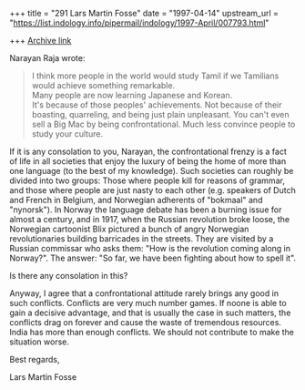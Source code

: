 +++
title = "291 Lars Martin Fosse"
date = "1997-04-14"
upstream_url = "https://list.indology.info/pipermail/indology/1997-April/007793.html"

+++
[Archive link](https://list.indology.info/pipermail/indology/1997-April/007793.html)

Narayan Raja wrote:

>I think more people in the world would study Tamil 
>if we Tamilians would achieve something remarkable.  
>Many people are now learning Japanese and Korean.  
>It's because of those peoples' achievements.  Not 
>because of their boasting, quarreling, and being 
>just plain unpleasant.  You can't even sell a Big Mac
>by being confrontational.  Much less convince people 
>to study your culture.

If it is any consolation to you, Narayan, the confrontational frenzy is a
fact of life in all societies that enjoy the luxury of being the home of
more than one language (to the best of my knowledge). Such societies can
roughly be divided into two groups: Those where people kill for reasons of
grammar, and those where people are just nasty to each other (e.g. speakers
of Dutch and French in Belgium, and Norwegian adherents of "bokmaal" and
"nynorsk"). In Norway the language debate has been a burning issue for
almost a century, and in 1917, when the Russian revolution broke loose, the
Norwegian cartoonist Blix pictured a bunch of angry Norwegian
revolutionaries building barricades in the streets. They are visited by a
Russian commissar who asks them: "How is the revolution coming along in
Norway?". The answer: "So far, we have been fighting about how to spell it". 

Is there any consolation in this?

Anyway, I agree that a confrontational attitude rarely brings any good in
such conflicts. Conflicts are very much number games. If noone is able to
gain a decisive advantage, and that is usually the case in such matters, the
conflicts drag on forever and cause the waste of tremendous resources. India
has more than enough conflicts. We should not contribute to make the
situation worse.

Best regards,

Lars Martin Fosse





